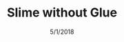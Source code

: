 ---
layout: recipe
title:  Slime without Glue
image: /images/slime-without-glue.png
date:   5/1/2018
permalink: /slime-without-glue/
servings: 3
time: 10 minutes
difficulty: 3
directions:
  - step: Heat 2 Cups of Water, but do not let it begin to boil
  - step: Second, add the hot water and food coloring to a large bowl
  - step: Next, mix in 4 Cups of Cornstarch
  - step: Mix the slime, adding extra Cornstarch if your slime is not thick enough
ingredients:
  - ingredient: Hot Water
    quantity: 2 Cups
  - ingredient: Cornstarch
    quantity: 4 Cups
  - ingredient: Food Coloring
    quantity: 2 Tbsp
materials:
  - item: Plastic Spoon
    quantity: 1
  - item: Large Bowl
    quantity: 1
---